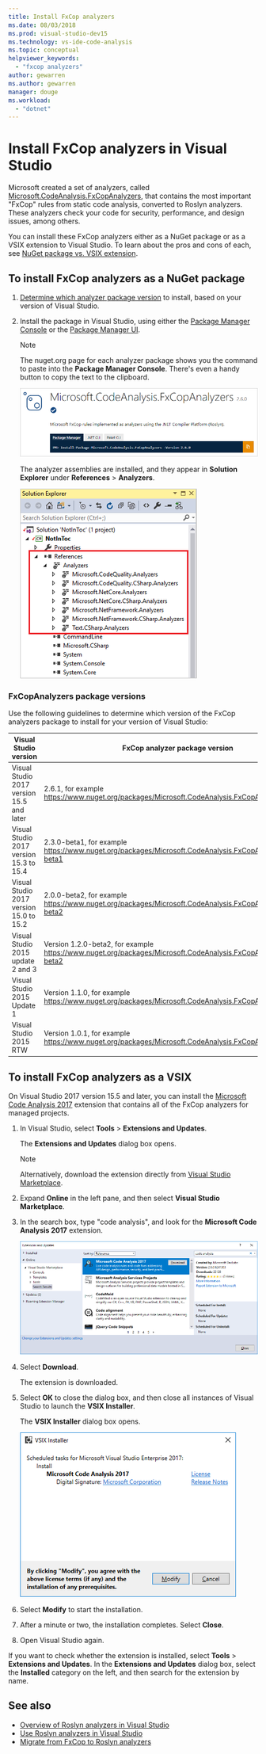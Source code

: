 ```yaml
---
title: Install FxCop analyzers
ms.date: 08/03/2018
ms.prod: visual-studio-dev15
ms.technology: vs-ide-code-analysis
ms.topic: conceptual
helpviewer_keywords:
  - "fxcop analyzers"
author: gewarren
ms.author: gewarren
manager: douge
ms.workload:
  - "dotnet"
---
```

# Install FxCop analyzers in Visual Studio

Microsoft created a set of analyzers, called [Microsoft.CodeAnalysis.FxCopAnalyzers](https://www.nuget.org/packages/Microsoft.CodeAnalysis.FxCopAnalyzers), that contains the most important "FxCop" rules from static code analysis, converted to Roslyn analyzers. These analyzers check your code for security, performance, and design issues, among others.

You can install these FxCop analyzers either as a NuGet package or as a VSIX extension to Visual Studio. To learn about the pros and cons of each, see [NuGet package vs. VSIX extension](roslyn-analyzers-overview.md#nuget-package-versus-vsix-extension).

## To install FxCop analyzers as a NuGet package

1. [Determine which analyzer package version](#analyzer-package-versions) to install, based on your version of Visual Studio.

1. Install the package in Visual Studio, using either the [Package Manager Console](/nuget/quickstart/install-and-use-a-package-in-visual-studio#package-manager-console) or the [Package Manager UI](/nuget/quickstart/install-and-use-a-package-in-visual-studio#package-manager-console).

   > [!NOTE]
   > The nuget.org page for each analyzer package shows you the command to paste into the **Package Manager Console**. There's even a handy button to copy the text to the clipboard.
   >
   > ![NuGet.org page showing Package Manager Console command](media/nuget-package-manager-command.png)

   The analyzer assemblies are installed, and they appear in **Solution Explorer** under **References** > **Analyzers**.

   ![Analyzers node in Solution Explorer](media/solution-explorer-analyzers-node.png)

### FxCopAnalyzers package versions

Use the following guidelines to determine which version of the FxCop analyzers package to install for your version of Visual Studio:

|Visual Studio version|FxCop analyzer package version|
|-|-|
|Visual Studio 2017 version 15.5 and later|2.6.1, for example https://www.nuget.org/packages/Microsoft.CodeAnalysis.FxCopAnalyzers/2.6.1|
|Visual Studio 2017 version 15.3 to 15.4|2.3.0-beta1, for example https://www.nuget.org/packages/Microsoft.CodeAnalysis.FxCopAnalyzers/2.3.0-beta1|
|Visual Studio 2017 version 15.0 to 15.2|2.0.0-beta2, for example https://www.nuget.org/packages/Microsoft.CodeAnalysis.FxCopAnalyzers/2.0.0-beta2|
|Visual Studio 2015 update 2 and 3|Version 1.2.0-beta2, for example https://www.nuget.org/packages/Microsoft.CodeAnalysis.FxCopAnalyzers/1.2.0-beta2|
|Visual Studio 2015 Update 1|Version 1.1.0, for example https://www.nuget.org/packages/Microsoft.CodeAnalysis.FxCopAnalyzers/1.1.|
|Visual Studio 2015 RTW|Version 1.0.1, for example https://www.nuget.org/packages/Microsoft.CodeAnalysis.FxCopAnalyzers/1.0.1|

## To install FxCop analyzers as a VSIX

On Visual Studio 2017 version 15.5 and later, you can install the [Microsoft Code Analysis 2017](https://marketplace.visualstudio.com/items?itemName=VisualStudioPlatformTeam.MicrosoftCodeAnalysis2017) extension that contains all of the FxCop analyzers for managed projects.

1. In Visual Studio, select **Tools** > **Extensions and Updates**.

   The **Extensions and Updates** dialog box opens.

   > [!NOTE]
   > Alternatively, download the extension directly from [Visual Studio Marketplace](https://marketplace.visualstudio.com/items?itemName=VisualStudioPlatformTeam.MicrosoftCodeAnalysis2017).

1. Expand **Online** in the left pane, and then select **Visual Studio Marketplace**.

1. In the search box, type "code analysis", and look for the **Microsoft Code Analysis 2017** extension.

   ![Microsoft Code Analysis extension](media/extensions-and-updates-code-analysis.png)

1. Select **Download**.

   The extension is downloaded.

1. Select **OK** to close the dialog box, and then close all instances of Visual Studio to launch the **VSIX Installer**.

   The **VSIX Installer** dialog box opens.

   ![VSIX installer for Microsoft Code Analysis](media/vsix-installer-code-analysis.png)

1. Select **Modify** to start the installation.

1. After a minute or two, the installation completes. Select **Close**.

1. Open Visual Studio again.

If you want to check whether the extension is installed, select **Tools** > **Extensions and Updates**. In the **Extensions and Updates** dialog box, select the **Installed** category on the left, and then search for the extension by name.

## See also

- [Overview of Roslyn analyzers in Visual Studio](../code-quality/roslyn-analyzers-overview.md)
- [Use Roslyn analyzers in Visual Studio](../code-quality/use-roslyn-analyzers.md)
- [Migrate from FxCop to Roslyn analyzers](../code-quality/fxcop-analyzers.yml)